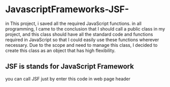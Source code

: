 # JavascriptFrameworks-JSF-
in This project, i saved all the required JavaScript functions. in all programming, I came to the conclusion that I should call a public class in my project, and this class should have all the standard code and functions required in JavaScript so that I could easily use these functions wherever necessary. Due to the scope and need to manage this class, I decided to create this class as an object that has high flexibility.

## JSF is stands for JavaScript Framework
you can call JSF just by enter this code in web page header
<script src="JSF.JS " type="text/javascript"></script>
